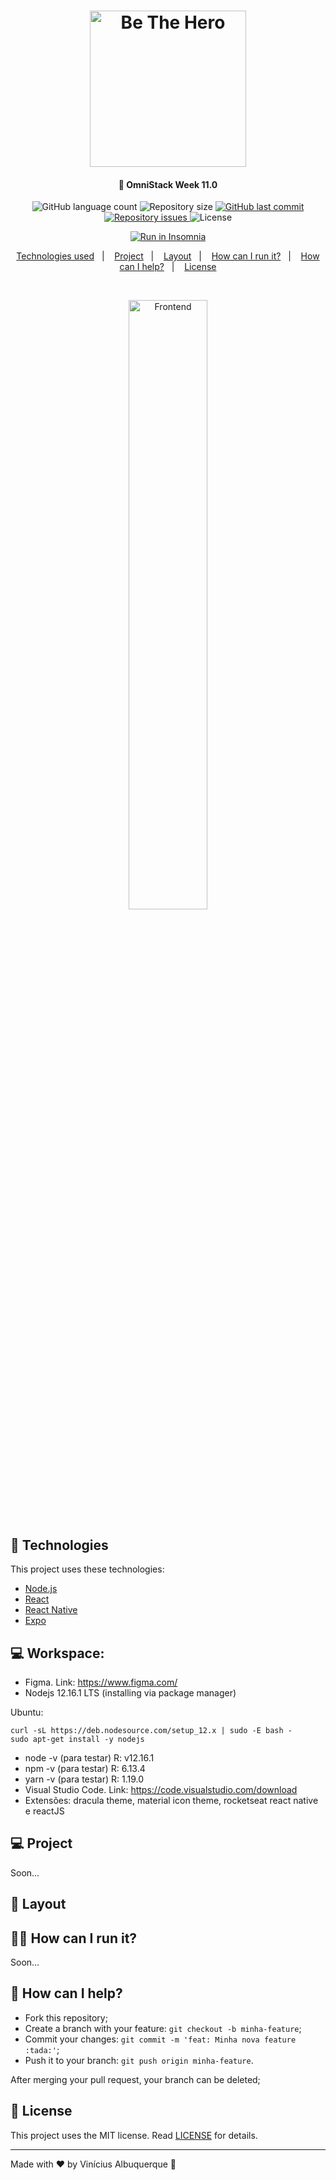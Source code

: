 <h1 align="center">
    <img alt="Be The Hero" title="#delicinha" src=".github/logo.svg" width="250px" />
</h1>

<h4 align="center">
  🚀 OmniStack Week 11.0
</h4>
<p align="center">
  <img alt="GitHub language count" src="https://img.shields.io/github/languages/count/vsalbuq/be-the-hero">

  <img alt="Repository size" src="https://img.shields.io/github/repo-size/vsalbuq/be-the-hero">
  
  <a href="https://github.com/vsalbuq/be-the-hero/commits/master">
    <img alt="GitHub last commit" src="https://img.shields.io/github/last-commit/vsalbuq/be-the-hero">
  </a>

  <a href="https://github.com/vsalbuq/be-the-hero/issues">
    <img alt="Repository issues" src="https://img.shields.io/github/issues/vsalbuq/be-the-hero">
  </a>

  <img alt="License" src="https://img.shields.io/badge/license-MIT-brightgreen">
</p>

<p align="center">
    <a href="https://insomnia.rest/run/?label=Be%20The%20Hero%20API&uri=https%3A%2F%2Fraw.githubusercontent.com%2Fvsalbuq%2Fbe-the-hero%2Fmaster%2FInsomnia_2020-03-25.json" target="_blank"><img src="https://insomnia.rest/images/run.svg" alt="Run in Insomnia"></a>
</p>

<p align="center">
  <a href="#rocket-technologies">Technologies used</a>&nbsp;&nbsp;&nbsp;|&nbsp;&nbsp;&nbsp;
  <a href="#-project">Project</a>&nbsp;&nbsp;&nbsp;|&nbsp;&nbsp;&nbsp;
  <a href="#-layout">Layout</a>&nbsp;&nbsp;&nbsp;|&nbsp;&nbsp;&nbsp;
  <a href="#-how-can-i-run-it">How can I run it?</a>&nbsp;&nbsp;&nbsp;|&nbsp;&nbsp;&nbsp;
  <a href="#-how-can-i-help">How can I help?</a>&nbsp;&nbsp;&nbsp;|&nbsp;&nbsp;&nbsp;
  <a href="#memo-license">License</a>
</p>

<br>

<p align="center">
  <img alt="Frontend" src=".github/be-the-hero-desktop.gif" width="50%">
</p>

## :rocket: Technologies

This project uses these technologies:

- [Node.js](https://nodejs.org/en/)
- [React](https://reactjs.org)
- [React Native](https://facebook.github.io/react-native/)
- [Expo](https://expo.io/)



## 💻 Workspace:

* Figma. Link: https://www.figma.com/ 
* Nodejs 12.16.1 LTS (installing via package manager)

Ubuntu: 
```console
curl -sL https://deb.nodesource.com/setup_12.x | sudo -E bash -
sudo apt-get install -y nodejs
```
* node -v (para testar) R: v12.16.1
* npm -v (para testar) R: 6.13.4
* yarn -v (para testar) R: 1.19.0
* Visual Studio Code. Link: https://code.visualstudio.com/download  
* Extensões: dracula theme,  material icon theme, rocketseat react native e reactJS

## 💻 Project

Soon...

## 🔖 Layout

<!-- You can download the layout (`.sketch`) using [this link](.github/DevRadar.sketch).

To open it in any SO, use [Figma](https://figma.com). -->

## 👨‍💻 How can I run it?

Soon...

## 🤔 How can I help?

- Fork this repository;
- Create a branch with your feature: `git checkout -b minha-feature`;
- Commit your changes: `git commit -m 'feat: Minha nova feature :tada:'`;
- Push it to your branch: `git push origin minha-feature`.

After merging your pull request, your branch can be deleted;

## :memo: License

This project uses the MIT license. Read [LICENSE](LICENSE.md) for details.

---

Made with ♥ by Vinícius Albuquerque :wave:



